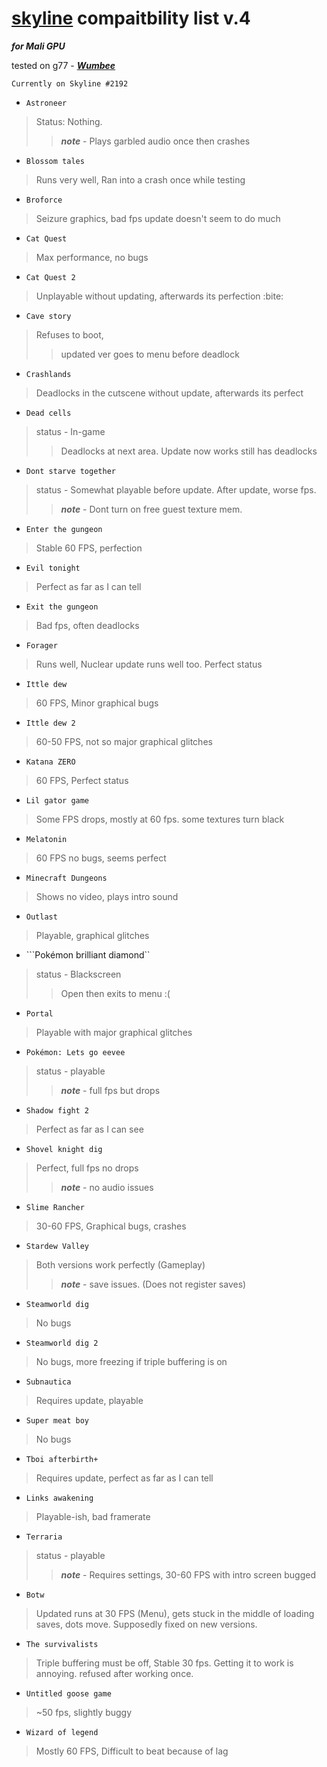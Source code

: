# [skyline](https://skyline-emu.one) compaitbility list v.4

***for Mali GPU***

tested on g77 - [***Wumbee***](https://github.com/Wumbee01)

``Currently on Skyline #2192``

- ``Astroneer``
>Status: Nothing.
>>***note*** - Plays garbled audio once then crashes

- ``Blossom tales``
>Runs very well, Ran into a crash once while testing

- ``Broforce``
>Seizure graphics, bad fps update doesn't seem to do much

- ``Cat Quest``
>Max performance, no bugs

- ``Cat Quest 2``
>Unplayable without updating, afterwards its perfection :bite:

- ``Cave story``
>Refuses to boot,
>>updated ver goes to menu before deadlock

- ``Crashlands``
>Deadlocks in the cutscene without update, afterwards its perfect

- ``Dead cells``
> status - In-game
>>Deadlocks at next area. Update now works still has deadlocks

- ``Dont starve together``
> status - Somewhat playable before update. After update, worse fps.
>>***note*** - Dont turn on free guest texture mem.

- ``Enter the gungeon``
>Stable 60 FPS, perfection

- ``Evil tonight``
>Perfect as far as I can tell

- ``Exit the gungeon``
>Bad fps, often deadlocks

- ``Forager``
>Runs well, Nuclear update runs well too. Perfect status

- ``Ittle dew``
>60 FPS, Minor graphical bugs

- ``Ittle dew 2``
>60-50 FPS, not so major graphical glitches

- ``Katana ZERO``
>60 FPS, Perfect status

- ``Lil gator game``
>Some FPS drops, mostly at 60 fps. some textures turn black

- ``Melatonin``
>60 FPS no bugs, seems perfect

- ``Minecraft Dungeons``
>Shows no video, plays intro sound

- ``Outlast``
>Playable, graphical glitches

- ```Pokémon brilliant diamond``
> status - Blackscreen
>>Open then exits to menu :(

- ``Portal``
>Playable with major graphical glitches

- ``Pokémon: Lets go eevee``
>status - playable
>>***note*** - full fps but drops
    
- ``Shadow fight 2``
>Perfect as far as I can see

- ``Shovel knight dig``
>Perfect, full fps no drops
>>***note*** - no audio issues

- ``Slime Rancher``
>30-60 FPS, Graphical bugs, crashes

- ``Stardew Valley``
>Both versions work perfectly (Gameplay)
>>***note*** -  save issues. (Does not register saves)

- ``Steamworld dig``
>No bugs

- ``Steamworld dig 2``
>No bugs, more freezing if triple buffering is on

- ``Subnautica``
>Requires update, playable

- ``Super meat boy``
>No bugs

- ``Tboi afterbirth+``
>Requires update, perfect as far as I can tell

- ``Links awakening``
>Playable-ish, bad framerate

- ``Terraria``
> status - playable
>>***note*** - Requires settings, 30-60 FPS with intro screen bugged

- ``Botw``
>Updated runs at 30 FPS (Menu), gets stuck in the middle of loading saves, dots move. Supposedly fixed on new versions.

- ``The survivalists``
>Triple buffering must be off, Stable 30 fps. Getting it to work is annoying. refused after working once.

- ``Untitled goose game``
>~50 fps, slightly buggy

- ``Wizard of legend``
>Mostly 60 FPS, Difficult to beat because of lag

